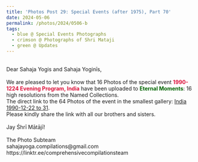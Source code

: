 ```yaml
---
title: 'Photos Post 29: Special Events (after 1975), Part 70'
date: 2024-05-06
permalink: /photos/2024/0506-b
tags:
  - blue @ Special Events Photographs
  - crimson @ Photographs of Shri Mataji
  - green @ Updates
---
```


<p>
<br>
Dear Sahaja Yogis and Sahaja Yoginīs,<br>
<br>
We are pleased to let you know that 16 Photos of the special event <font color="Crimson"><b>1990-1224 Evening Program, India</b></font> have been uploaded to <font color="DarkGreen"><b>Eternal Moments</b></font>: 16 high resolutions from the Named Collections.<br>
The direct link to the 64 Photos of the event in the smallest gallery: <a href="https://eternalmoments.smugmug.com/Countries/India/1990-12-22-to-31">India 1990-12-22 to 31</a>.<br>
Please kindly share the link with all our brothers and sisters.<br>
<br>
Jay Śhrī Mātājī!<br>
<br>
The Photo Subteam<br>
sahajayoga.compilations@gmail.com<br>
https://linktr.ee/comprehensivecompilationsteam
</p>